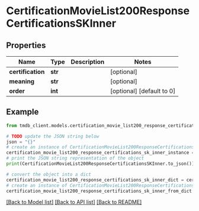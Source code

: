 # CertificationMovieList200ResponseCertificationsSKInner


## Properties

Name | Type | Description | Notes
------------ | ------------- | ------------- | -------------
**certification** | **str** |  | [optional] 
**meaning** | **str** |  | [optional] 
**order** | **int** |  | [optional] [default to 0]

## Example

```python
from tmdb_client.models.certification_movie_list200_response_certifications_sk_inner import CertificationMovieList200ResponseCertificationsSKInner

# TODO update the JSON string below
json = "{}"
# create an instance of CertificationMovieList200ResponseCertificationsSKInner from a JSON string
certification_movie_list200_response_certifications_sk_inner_instance = CertificationMovieList200ResponseCertificationsSKInner.from_json(json)
# print the JSON string representation of the object
print(CertificationMovieList200ResponseCertificationsSKInner.to_json())

# convert the object into a dict
certification_movie_list200_response_certifications_sk_inner_dict = certification_movie_list200_response_certifications_sk_inner_instance.to_dict()
# create an instance of CertificationMovieList200ResponseCertificationsSKInner from a dict
certification_movie_list200_response_certifications_sk_inner_from_dict = CertificationMovieList200ResponseCertificationsSKInner.from_dict(certification_movie_list200_response_certifications_sk_inner_dict)
```
[[Back to Model list]](../README.md#documentation-for-models) [[Back to API list]](../README.md#documentation-for-api-endpoints) [[Back to README]](../README.md)



